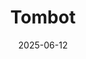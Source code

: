 ---  
layout: startup_page  
title: "Tombot"  
id: "tombot.com"  
permalink: "/tombottombot.com06122025/"  
website: "https://tombot.com/"  
funding_round: "Series A"  
funding_amount: "$6.1M"  
investors: "Caduceus Capital Partners"  
about: "Tombot designs realistic robotic companion animals, specifically Jennie, designed to address the Behavioral and Psychological Symptoms of Dementia (BPSD) and other health issues. Jennie provides health benefits associated with live animal ownership, such as reduced stress and loneliness. The robotic pet is designed for use in homes, assisted living facilities, and other settings where live animals are not always safe or practical."  
markets: "Robotics, Healthtech, Mental Health, Assistive Technology, Computers and Electronics Manufacturing, Other Healthcare Services"  
hq: "Santa Clarita, California, United States"  
founded_year: "2017"  
linkedin: "https://www.linkedin.com/company/tombot"  
twitter: "https://twitter.com/TomBotRobotics"  
instagram: ""  
facebook: "https://www.facebook.com/TombotRobotics"  
crunchbase: ""  
pitchbook: "https://pitchbook.com/profiles/company/224532-19"  

date_display: "12-Jun-2025"  
date: "2025-06-12"

# SEO Optimization  
meta_title: "Tombot - Series A Funding ($6.1M)"  
meta_description: "Tombot, Tombot designs realistic robotic companion animals, specifically Jennie, designed to address the Behavioral and Psychological Symptoms of Dementia (BP..."  
meta_keywords: "Tombot, Robotics, Healthtech, Mental Health, Assistive Technology, Computers and Electronics Manufacturing, Other Healthcare Services, Series A funding"  
canonical_url: "https://startup.projectstartups.com/tombottombot.com06122025/"  
---